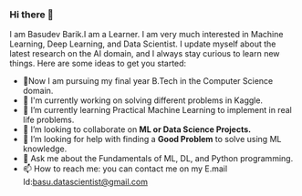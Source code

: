 ### Hi there 👋


I am Basudev Barik.I am a Learner. I am very much interested in Machine Learning, Deep Learning, and  Data Scientist. I update myself about the latest research on the AI domain, and I always stay curious to learn new things.
Here are some ideas to get you started:

- 🏫Now I am pursuing my final year B.Tech in the Computer Science domain.
- 🔭 I'm currently working on solving different problems in Kaggle.
- 🌱 I’m currently learning Practical Machine Learning to implement in real life problems.
- 👯 I’m looking to collaborate on **ML or Data Science Projects.**
- 🤔 I’m looking for help with finding a **Good Problem** to solve using ML knowledge.
- 💬 Ask me about the Fundamentals of ML, DL, and Python programming.
- 📫 How to reach me: you can contact me on my E.mail Id:basu.datascientist@gmail.com 
